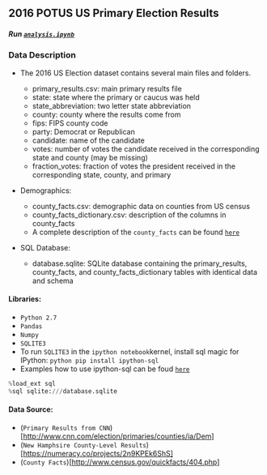 ## 2016 POTUS US Primary Election Results 

#####  Run [`analysis.ipynb`](https://github.com/Tsmith5151/2016-US-Election-ML/blob/master/analysis.ipynb)

### Data Description

- The 2016 US Election dataset contains several main files and folders.
  - primary_results.csv: main primary results file
  - state: state where the primary or caucus was held
  - state_abbreviation: two letter state abbreviation
  - county: county where the results come from
  - fips: FIPS county code
  - party: Democrat or Republican
  - candidate: name of the candidate
  - votes: number of votes the candidate received in the corresponding state and county (may be missing)
  - fraction_votes: fraction of votes the president received in the corresponding state, county, and primary

- Demographics:
  - county_facts.csv: demographic data on counties from US census
  - county_facts_dictionary.csv: description of the columns in county_facts
  - A complete description of the `county_facts` can be found [`here`](https://github.com/Tsmith5151/2016-US-Election-ML/blob/master/county_facts_dict.csv)

- SQL Database:
  - database.sqlite: SQLite database containing the primary_results, county_facts, and county_facts_dictionary tables with identical     data and schema

#### Libraries:
  - `Python 2.7`
  - `Pandas`
  - `Numpy`
  - `SQLITE3`
  - To run `SQLITE3` in the `ipython notebook`kernel, install sql magic for IPython:
     ```python pip install ipython-sql```
  - Examples how to use ipython-sql can be foud [`here`](https://github.com/catherinedevlin/ipython-sql)

``` python
%load_ext sql
%sql sqlite:///database.sqlite
```
#### Data Source:
- (`Primary Results from CNN`)[http://www.cnn.com/election/primaries/counties/ia/Dem]
- (`New Hamphsire County-Level Results`)[https://numeracy.co/projects/2n9KPEk6ShS]
- (`County Facts`)[http://www.census.gov/quickfacts/404.php]
